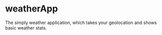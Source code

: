 # weatherApp
The simply weather application, which takes your geolocation and shows basic weather stats.
